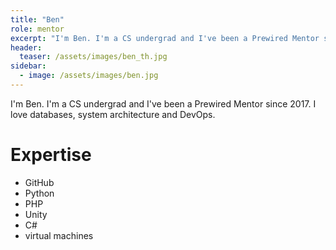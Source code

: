 ```yaml
---
title: "Ben"
role: mentor
excerpt: "I'm Ben. I'm a CS undergrad and I've been a Prewired Mentor since 2017..."
header:
  teaser: /assets/images/ben_th.jpg
sidebar:
  - image: /assets/images/ben.jpg
---
```

I'm Ben. I'm a CS undergrad and I've been a Prewired Mentor since 2017.  I love databases, system architecture and DevOps.

# Expertise

* GitHub
* Python
* PHP
* Unity
* C#
* virtual machines



